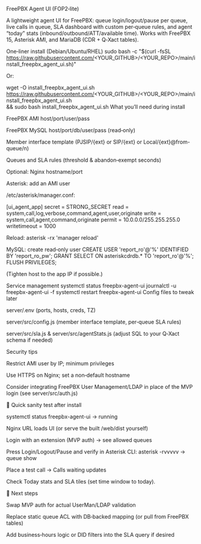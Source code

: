 FreePBX Agent UI (FOP2‑lite)

A lightweight agent UI for FreePBX: queue login/logout/pause per queue, live calls in queue, SLA dashboard with custom per‑queue rules, and agent “today” stats (inbound/outbound/ATT/available time). Works with FreePBX 15, Asterisk AMI, and MariaDB (CDR + Q‑Xact tables).

One‑liner install (Debian/Ubuntu/RHEL)
sudo bash -c "$(curl -fsSL https://raw.githubusercontent.com/<YOUR_GITHUB>/<YOUR_REPO>/main/install_freepbx_agent_ui.sh)"

Or:

wget -O install_freepbx_agent_ui.sh https://raw.githubusercontent.com/<YOUR_GITHUB>/<YOUR_REPO>/main/install_freepbx_agent_ui.sh \
  && sudo bash install_freepbx_agent_ui.sh
What you’ll need during install

FreePBX AMI host/port/user/pass

FreePBX MySQL host/port/db/user/pass (read‑only)

Member interface template (PJSIP/{ext} or SIP/{ext} or Local/{ext}@from-queue/n)

Queues and SLA rules (threshold & abandon‑exempt seconds)

Optional: Nginx hostname/port

Asterisk: add an AMI user

/etc/asterisk/manager.conf:

[ui_agent_app]
secret = STRONG_SECRET
read = system,call,log,verbose,command,agent,user,originate
write = system,call,agent,command,originate
permit = 10.0.0.0/255.255.255.0
writetimeout = 1000

Reload: asterisk -rx 'manager reload'

MySQL: create read‑only user
CREATE USER 'report_ro'@'%' IDENTIFIED BY 'report_ro_pw';
GRANT SELECT ON asteriskcdrdb.* TO 'report_ro'@'%';
FLUSH PRIVILEGES;

(Tighten host to the app IP if possible.)

Service management
systemctl status freepbx-agent-ui
journalctl -u freepbx-agent-ui -f
systemctl restart freepbx-agent-ui
Config files to tweak later

server/.env (ports, hosts, creds, TZ)

server/src/config.js (member interface template, per‑queue SLA rules)

server/src/sla.js & server/src/agentStats.js (adjust SQL to your Q‑Xact schema if needed)

Security tips

Restrict AMI user by IP; minimum privileges

Use HTTPS on Nginx; set a non‑default hostname

Consider integrating FreePBX User Management/LDAP in place of the MVP login (see server/src/auth.js)

🧪 Quick sanity test after install

systemctl status freepbx-agent-ui → running

Nginx URL loads UI (or serve the built /web/dist yourself)

Login with an extension (MVP auth) → see allowed queues

Press Login/Logout/Pause and verify in Asterisk CLI: asterisk -rvvvvv → queue show <queue>

Place a test call → Calls waiting updates

Check Today stats and SLA tiles (set time window to today).

🚀 Next steps

Swap MVP auth for actual UserMan/LDAP validation

Replace static queue ACL with DB‑backed mapping (or pull from FreePBX tables)

Add business‑hours logic or DID filters into the SLA query if desired
